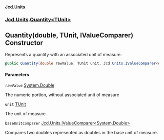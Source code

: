 #### [Jcd.Units](index.md 'index')
### [Jcd.Units](Jcd.Units.md 'Jcd.Units').[Quantity&lt;TUnit&gt;](Jcd.Units.Quantity_TUnit_.md 'Jcd.Units.Quantity<TUnit>')

## Quantity(double, TUnit, IValueComparer<double>) Constructor

Represents a quantity with an associated unit of measure.

```csharp
public Quantity(double rawValue, TUnit unit, Jcd.Units.IValueComparer<double>? baseUnitComparer=null);
```
#### Parameters

<a name='Jcd.Units.Quantity_TUnit_.Quantity(double,TUnit,Jcd.Units.IValueComparer_double_).rawValue'></a>

`rawValue` [System.Double](https://docs.microsoft.com/en-us/dotnet/api/System.Double 'System.Double')

The numeric portion, without associated unit of measure

<a name='Jcd.Units.Quantity_TUnit_.Quantity(double,TUnit,Jcd.Units.IValueComparer_double_).unit'></a>

`unit` [TUnit](Jcd.Units.Quantity_TUnit_.md#Jcd.Units.Quantity_TUnit_.TUnit 'Jcd.Units.Quantity<TUnit>.TUnit')

The unit of measure.

<a name='Jcd.Units.Quantity_TUnit_.Quantity(double,TUnit,Jcd.Units.IValueComparer_double_).baseUnitComparer'></a>

`baseUnitComparer` [Jcd.Units.IValueComparer&lt;](Jcd.Units.IValueComparer_T_.md 'Jcd.Units.IValueComparer<T>')[System.Double](https://docs.microsoft.com/en-us/dotnet/api/System.Double 'System.Double')[&gt;](Jcd.Units.IValueComparer_T_.md 'Jcd.Units.IValueComparer<T>')

Compares two doubles represented as doubles in the base unit of measure.